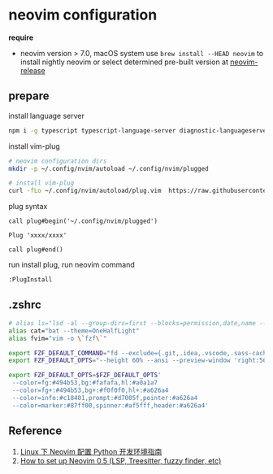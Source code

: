 # neovim configuration

**require**

- neovim version > 7.0, macOS system use `brew install --HEAD neovim` to install nightly neovim or select determined pre-built version at [neovim-release](https://github.com/neovim/neovim/releases/tag/v0.7.0)

## prepare

install language server

```bash
npm i -g typescript typescript-language-server diagnostic-languageserver
```

install vim-plug

```bash
# neovim configuration dirs
mkdir -p ~/.config/nvim/autoload ~/.config/nvim/plugged

# install vim-plug
curl -fLo ~/.config/nvim/autoload/plug.vim  https://raw.githubusercontent.com/junegunn/vim-plug/master/plug.vim
```

plug syntax

```vim
call plug#begin('~/.config/nvim/plugged')

Plug 'xxxx/xxxx'

call plug#end()
```

run install plug, run neovim command

```vim
:PlugInstall
```

## .zshrc

```zsh
# alias ls="lsd -al --group-dirs=first --blocks=permission,date,name --date=relative"
alias cat="bat --theme=OneHalfLight"
alias fvim="vim -o \`fzf\`"

export FZF_DEFAULT_COMMAND="fd --exclude={.git,.idea,.vscode,.sass-cache,node_modules,build} --type f -H"
export FZF_DEFAULT_OPTS="--height 60% --ansi --preview-window 'right:50%' --preview 'bat --color=always --theme=OneHalfLight --style=header,grid,numbers,changes --line-range :300 {}'"

export FZF_DEFAULT_OPTS=$FZF_DEFAULT_OPTS'
 --color=fg:#494b53,bg:#fafafa,hl:#a0a1a7
 --color=fg+:#494b53,bg+:#f0f0f0,hl+:#a626a4
 --color=info:#c18401,prompt:#d7005f,pointer:#a626a4
 --color=marker:#87ff00,spinner:#af5fff,header:#a626a4'
```

## Reference

1. [Linux 下 Neovim 配置 Python 开发环境指南](https://jdhao.github.io/2018/09/05/centos_nvim_install_use_guide/)
2. [How to set up Neovim 0.5 (LSP, Treesitter, fuzzy finder, etc)](https://www.youtube.com/watch?v=FW2X1CXrU1w)
